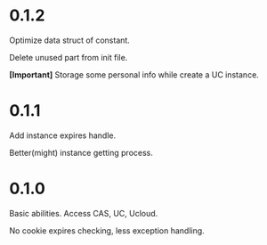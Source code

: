 # 0.1.2

Optimize data struct of constant.

Delete unused part from init file.

**[Important]** Storage some personal info while create a UC instance.

# 0.1.1

Add instance expires handle.

Better(might) instance getting process.

# 0.1.0

Basic abilities. Access CAS, UC, Ucloud.

No cookie expires checking, less exception handling.
